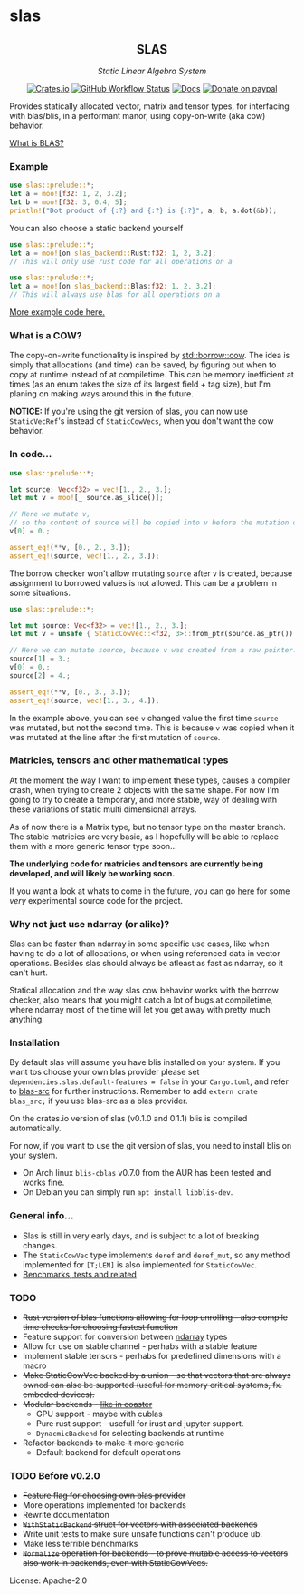 # slas

<div align="center">

## SLAS
*Static Linear Algebra System*

[![Crates.io](https://img.shields.io/crates/v/slas?logo=rust&style=flat-square)](https://crates.io/crates/slas)
[![GitHub Workflow Status](https://img.shields.io/github/workflow/status/unic0rn9k/slas/Tests?label=tests&logo=github&style=flat-square)](https://github.com/unic0rn9k/slas/actions/workflows/rust.yml)
[![Docs](https://img.shields.io/docsrs/slas/latest?logo=rust&style=flat-square)](https://docs.rs/slas/latest/slas/)
[![Donate on paypal](https://img.shields.io/badge/paypal-donate-1?style=flat-square&logo=paypal&color=blue)](https://www.paypal.com/paypalme/unic0rn9k/5usd)

</div>

Provides statically allocated vector, matrix and tensor types, for interfacing with blas/blis, in a performant manor, using copy-on-write (aka cow) behavior.

[What is BLAS?](http://www.netlib.org/blas/)

### Example

```rust
use slas::prelude::*;
let a = moo![f32: 1, 2, 3.2];
let b = moo![f32: 3, 0.4, 5];
println!("Dot product of {:?} and {:?} is {:?}", a, b, a.dot(&b));
```
You can also choose a static backend yourself
```rust
use slas::prelude::*;
let a = moo![on slas_backend::Rust:f32: 1, 2, 3.2];
// This will only use rust code for all operations on a
```

```rust
use slas::prelude::*;
let a = moo![on slas_backend::Blas:f32: 1, 2, 3.2];
// This will always use blas for all operations on a
```

[More example code here.](https://github.com/unic0rn9k/slas/blob/master/tests/src/main.rs)


### What is a COW?
The copy-on-write functionality is inspired by [std::borrow::cow](https://doc.rust-lang.org/std/borrow/enum.Cow.html).
The idea is simply that allocations (and time) can be saved, by figuring out when to copy at runtime instead of at compiletime.
This can be memory inefficient at times (as an enum takes the size of its largest field + tag size), but I'm planing on making ways around this in the future.

**NOTICE:** If you're using the git version of slas, you can now use `StaticVecRef`'s instead of `StaticCowVecs`, when you don't want the cow behavior.

 ### In code...
```rust
use slas::prelude::*;

let source: Vec<f32> = vec![1., 2., 3.];
let mut v = moo![_ source.as_slice()];

// Here we mutate v,
// so the content of source will be copied into v before the mutation occours.
v[0] = 0.;

assert_eq!(**v, [0., 2., 3.]);
assert_eq!(source, vec![1., 2., 3.]);
```

The borrow checker won't allow mutating `source` after `v` is created, because assignment to borrowed values is not allowed.
This can be a problem in some situations.

```rust
use slas::prelude::*;

let mut source: Vec<f32> = vec![1., 2., 3.];
let mut v = unsafe { StaticCowVec::<f32, 3>::from_ptr(source.as_ptr()) };

// Here we can mutate source, because v was created from a raw pointer.
source[1] = 3.;
v[0] = 0.;
source[2] = 4.;

assert_eq!(**v, [0., 3., 3.]);
assert_eq!(source, vec![1., 3., 4.]);
```
In the example above, you can see `v` changed value the first time `source` was mutated, but not the second time.
This is because `v` was copied when it was mutated at the line after the first mutation of `source`.

### Matricies, tensors and other mathematical types
At the moment the way I want to implement these types, causes a compiler crash, when trying to create 2 objects with the same shape.
For now I'm going to try to create a temporary, and more stable, way of dealing with these variations of static multi dimensional arrays.

As of now there is a Matrix type, but no tensor type on the master branch.
The stable matricies are very basic, as I hopefully will be able to replace them with a more generic tensor type soon...

**The underlying code for matricies and tensors are currently being developed, and will likely be working soon.**

If you want a look at whats to come in the future,
you can go [here](https://github.com/unic0rn9k/slas/tree/experimental/src/experimental)
for some *very* experimental source code for the project.

### Why not just use ndarray (or alike)?
Slas can be faster than ndarray in some specific use cases, like when having to do a lot of allocations, or when using referenced data in vector operations.
Besides slas should always be atleast as fast as ndarray, so it can't hurt.

Statical allocation and the way slas cow behavior works with the borrow checker,
also means that you might catch a lot of bugs at compiletime,
where ndarray most of the time will let you get away with pretty much anything.

### Installation
By default slas will assume you have blis installed on your system.
If you want tos choose your own blas provider please set `dependencies.slas.default-features = false` in your `Cargo.toml`,
and refer to [blas-src](https://lib.rs/crates/blas-src) for further instructions.
Remember to add `extern crate blas_src;` if you use blas-src as a blas provider.

On the crates.io version of slas (v0.1.0 and 0.1.1) blis is compiled automatically.

For now, if you want to use the git version of slas, you need to install blis on your system.
- On Arch linux `blis-cblas` v0.7.0 from the AUR has been tested and works fine.
- On Debian you can simply run `apt install libblis-dev`.

### General info...
- Slas is still in very early days, and is subject to a lot of breaking changes.
- The `StaticCowVec` type implements `deref` and `deref_mut`, so any method implemented for `[T;LEN]` is also implemented for `StaticCowVec`.
- [Benchmarks, tests and related](https://github.com/unic0rn9k/slas/tree/master/tests)

### TODO
- ~~Rust version of blas functions allowing for loop unrolling - also compile time checks for choosing fastest function~~
- Feature support for conversion between [ndarray](lib.rs/ndarray) types
- Allow for use on stable channel - perhabs with a stable feature
- Implement stable tensors - perhabs for predefined dimensions with a macro
- ~~Make StaticCowVec backed by a union - so that vectors that are always owned can also be supported (useful for memory critical systems, fx. embeded devices).~~
- ~~Modular backends - [like in coaster](https://github.com/spearow/juice/tree/master/coaster)~~
    - GPU support - maybe with cublas
    - ~~Pure rust support - usefull for irust and jupyter support.~~
    - `DynacmicBackend` for selecting backends at runtime
- ~~Refactor backends to make it more generic~~
    - Default backend for default operations

### TODO Before v0.2.0
- ~~Feature flag for choosing own blas provider~~
- More operations implemented for backends
- Rewrite documentation
- ~~`WithStaticBackend` struct for vectors with associated backends~~
- Write unit tests to make sure unsafe functions can't produce ub.
- Make less terrible benchmarks
- ~~`Normalize` operation for backends - to prove mutable access to vectors also work in backends, even with StaticCowVecs.~~

License: Apache-2.0

